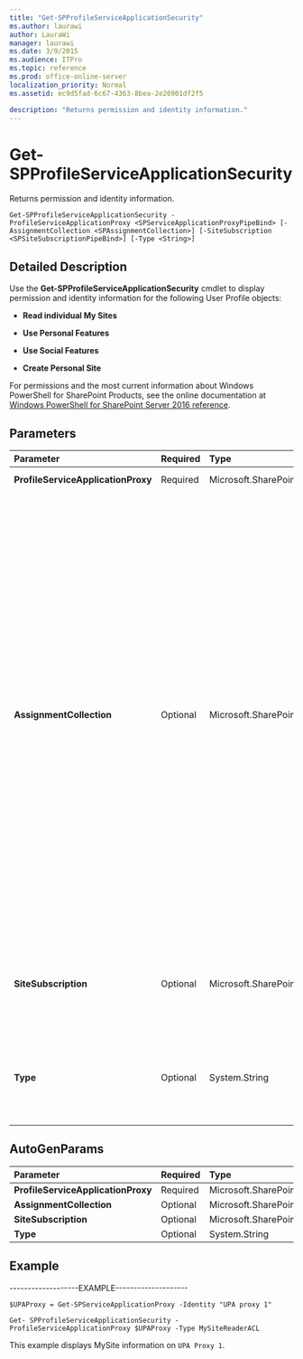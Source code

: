 ```yaml
---
title: "Get-SPProfileServiceApplicationSecurity"
ms.author: laurawi
author: LauraWi
manager: laurawi
ms.date: 3/9/2015
ms.audience: ITPro
ms.topic: reference
ms.prod: office-online-server
localization_priority: Normal
ms.assetid: ec9d5fad-6c67-4363-8bea-2e26901df2f5

description: "Returns permission and identity information."
---
```


# Get-SPProfileServiceApplicationSecurity

Returns permission and identity information.
  
```
Get-SPProfileServiceApplicationSecurity -ProfileServiceApplicationProxy <SPServiceApplicationProxyPipeBind> [-AssignmentCollection <SPAssignmentCollection>] [-SiteSubscription <SPSiteSubscriptionPipeBind>] [-Type <String>]
```

## Detailed Description

Use the **Get-SPProfileServiceApplicationSecurity** cmdlet to display permission and identity information for the following User Profile objects: 
  
- **Read individual My Sites**
  
- **Use Personal Features**
  
- **Use Social Features**
  
- **Create Personal Site**
  
For permissions and the most current information about Windows PowerShell for SharePoint Products, see the online documentation at [Windows PowerShell for SharePoint Server 2016 reference](https://go.microsoft.com/fwlink/p/?LinkId=671715).
  
## Parameters

|**Parameter**|**Required**|**Type**|**Description**|
|:-----|:-----|:-----|:-----|
|**ProfileServiceApplicationProxy** <br/> |Required  <br/> |Microsoft.SharePoint.PowerShell.SPServiceApplicationProxyPipeBind  <br/> |Specifies the unique identifier for the proxy.  <br/> |
|**AssignmentCollection** <br/> |Optional  <br/> |Microsoft.SharePoint.PowerShell.SPAssignmentCollection  <br/> |Manages objects for the purpose of proper disposal. Use of objects, such as **SPWeb** or **SPSite**, can use large amounts of memory and use of these objects in Windows PowerShell scripts requires proper memory management. Using the **SPAssignment** object, you can assign objects to a variable and dispose of the objects after they are needed to free up memory. When **SPWeb**, **SPSite**, or **SPSiteAdministration** objects are used, the objects are automatically disposed of if an assignment collection or the **Global** parameter is not used.  <br/> > [!NOTE]> When the **Global** parameter is used, all objects are contained in the global store. If objects are not immediately used, or disposed of by using the **Stop-SPAssignment** command, an out-of-memory scenario can occur.           |
|**SiteSubscription** <br/> |Optional  <br/> |Microsoft.SharePoint.PowerShell.SPSiteSubscriptionPipeBind  <br/> |Specifies the account under which this service should run. This parameter is mandatory in a hosted-environment and optional in a non-hosted environment.  <br/> |
|**Type** <br/> |Optional  <br/> |System.String  <br/> |Specifies the type of object to display.  <br/> The type is any one of the following values:  <br/> - **MySiteReaderACL** <br/> - **MySiteHostReaderACL** <br/> - **UserACL** <br/> |
   
## AutoGenParams

|**Parameter**|**Required**|**Type**|**Description**|
|:-----|:-----|:-----|:-----|
|**ProfileServiceApplicationProxy** <br/> |Required  <br/> |Microsoft.SharePoint.PowerShell.SPServiceApplicationProxyPipeBind  <br/> ||
|**AssignmentCollection** <br/> |Optional  <br/> |Microsoft.SharePoint.PowerShell.SPAssignmentCollection  <br/> ||
|**SiteSubscription** <br/> |Optional  <br/> |Microsoft.SharePoint.PowerShell.SPSiteSubscriptionPipeBind  <br/> ||
|**Type** <br/> |Optional  <br/> |System.String  <br/> ||
   
## Example

-------------------EXAMPLE--------------------
  
```
$UPAProxy = Get-SPServiceApplicationProxy -Identity "UPA proxy 1"
```

```
Get- SPProfileServiceApplicationSecurity - ProfileServiceApplicationProxy $UPAProxy -Type MySiteReaderACL
```

This example displays MySite information on  `UPA Proxy 1`.
  

